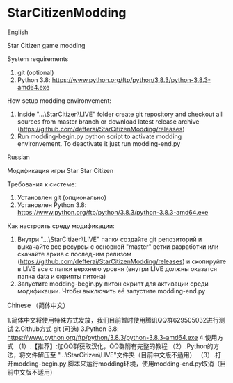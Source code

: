 # StarCitizenModding

English

Star Citizen game modding

System requirements
1. git (optional)
2. Python 3.8: https://www.python.org/ftp/python/3.8.3/python-3.8.3-amd64.exe

How setup modding environvement:
1. Inside "...\StarCitizen\LIVE" folder create git repository and checkout all sources from master branch or download latest release archive (https://github.com/defterai/StarCitizenModding/releases)
2. Run modding-begin.py python script to activate modding environvement. To deactivate it just run modding-end.py

Russian

Модификация игры Star Star Citizen

Требования к системе:
1. Установлен git (опционально)
2. Установлен Python 3.8: https://www.python.org/ftp/python/3.8.3/python-3.8.3-amd64.exe

Как настроить среду модификации:
1. Внутри "...\StarCitizen\LIVE" папки создайте git репозиторий и выкачайте все ресурсы с основной "master" ветки разработки или скачайте архив с последним релизом (https://github.com/defterai/StarCitizenModding/releases) и скопируйте в LIVE все с папки верхнего уровня (внутри LIVE должны оказатся папка data и скрипты питона)
2. Запустите modding-begin.py питон скрипт для активации среди модификации. Чтобы выключить её запустите modding-end.py

Chinese （简体中文）

1.简体中文将使用特殊方式发放，我们目前暂时使用腾讯QQ群629505032进行测试
2.Github方式 git (可选)
3.Python 3.8: https://www.python.org/ftp/python/3.8.3/python-3.8.3-amd64.exe
4.使用方式
（1）.【推荐】:加QQ群获取汉化，QQ群附有完整的教程
（2）.Python的方法，将文件解压至 "...\StarCitizen\LIVE"文件夹（目前中文版不适用）
（3）.打开modding-begin.py 脚本来运行modding环境，使用modding-end.py取消（目前中文版不适用）
